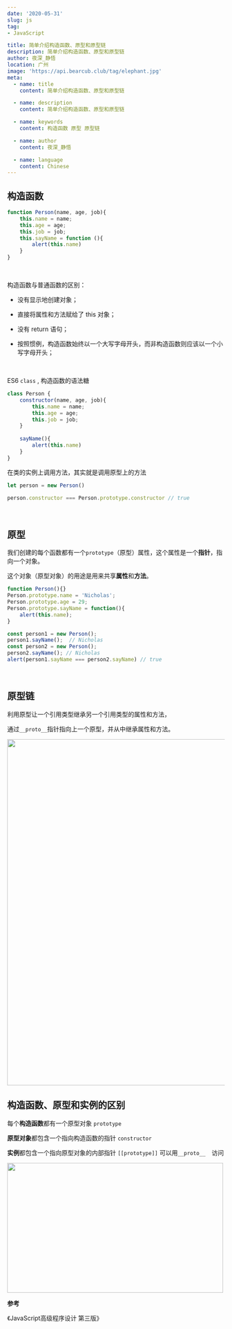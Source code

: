 ```yaml
---
date: '2020-05-31'
slug: js
tag:
- JavaScript

title: 简单介绍构造函数、原型和原型链
description: 简单介绍构造函数、原型和原型链
author: 夜深_静悟
location: 广州
image: 'https://api.bearcub.club/tag/elephant.jpg'
meta:
  - name: title
    content: 简单介绍构造函数、原型和原型链

  - name: description
    content: 简单介绍构造函数、原型和原型链

  - name: keywords
    content: 构造函数 原型 原型链

  - name: author
    content: 夜深_静悟

  - name: language
    content: Chinese
---
```



## 构造函数

```js
function Person(name, age, job){
    this.name = name;
    this.age = age;
    this.job = job;
    this.sayName = function (){
        alert(this.name)
    }
}
```

<br>

构造函数与普通函数的区别：

* 没有显示地创建对象；

* 直接将属性和方法赋给了 this 对象；

* 没有 return 语句；

* 按照惯例，构造函数始终以一个大写字母开头，而非构造函数则应该以一个小写字母开头；

<br>


ES6 `class` , 构造函数的语法糖

```js
class Person {
    constructor(name, age, job){
        this.name = name;
        this.age = age;
        this.job = job;
    }
    
    sayName(){
        alert(this.name)
    }
}
```

在类的实例上调用方法，其实就是调用原型上的方法

```js
let person = new Person()

person.constructor === Person.prototype.constructor // true
```



<br>



## 原型

我们创建的每个函数都有一个`prototype`（原型）属性，这个属性是一个**指针**，指向一个对象。

这个对象（原型对象）的用途是用来共享**属性**和**方法**。

```js
function Person(){}
Person.prototype.name = 'Nicholas';
Person.prototype.age = 29;
Person.prototype.sayName = function(){
    alert(this.name);
}

const person1 = new Person();
person1.sayName();  // Nicholas
const person2 = new Person();
person2.sayName(); // Nicholas
alert(person1.sayName === person2.sayName) // true
```



<br>



## 原型链

利用原型让一个引用类型继承另一个引用类型的属性和方法，

通过`__proto__`指针指向上一个原型，并从中继承属性和方法。

<img width=700 height=800 src="https://api.bearcub.club/tech/javascript/javascript-6.jpg">



<br>



## 构造函数、原型和实例的区别

每个**构造函数**都有一个原型对象 `prototype`

**原型对象**都包含一个指向构造函数的指针 `constructor`

**实例**都包含一个指向原型对象的内部指针 `[[prototype]]` 可以用`__proto__  `访问



<img width=500 height=300 src="https://api.bearcub.club/tech/javascript/javascript-5.jpg">



<br>





**参考**

《JavaScript高级程序设计 第三版》

